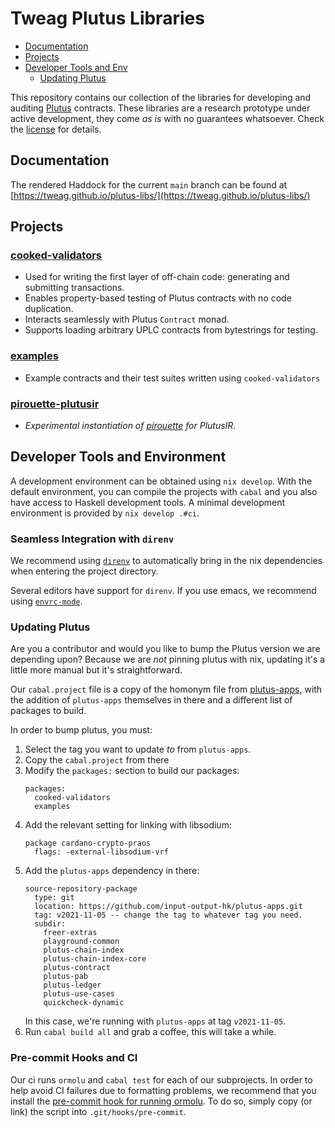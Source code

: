 # Tweag Plutus Libraries

* [Documentation](#documentation)
* [Projects](#projects)
* [Developer Tools and Env](#developer-tools-and-environment)
  - [Updating Plutus](#updating-plutus)

This repository contains our collection of the libraries for developing and auditing [Plutus](https://github.com/input-output-hk/plutus) contracts.
These libraries are a research prototype under active development, they come
_as is_ with no guarantees whatsoever. Check the [license](LICENSE) for details.

## Documentation

The rendered Haddock for the current `main` branch can be found at [https://tweag.github.io/plutus-libs/](https://tweag.github.io/plutus-libs/)

## Projects

### [cooked-validators](cooked-validators)

- Used for writing the first layer of off-chain code: generating and submitting transactions.
- Enables property-based testing of Plutus contracts with no code duplication.
- Interacts seamlessly with Plutus `Contract` monad.
- Supports loading arbitrary UPLC contracts from bytestrings for testing.

### [examples](examples)

- Example contracts and their test suites written using `cooked-validators`

### [pirouette-plutusir](pirouette-plutusir)

- _Experimental instantiation of [pirouette](https://github.com/tweag/pirouette) for PlutusIR_.

## Developer Tools and Environment

A development environment can be obtained using `nix develop`.
With the default environment, you can compile the projects
with `cabal` and you also have access to Haskell development tools.
A minimal development environment is provided by `nix develop .#ci`.

### Seamless Integration with `direnv`

We recommend using [`direnv`](https://github.com/nix-community/nix-direnv#integrating-with-a-existing-flake)
to automatically bring in the nix dependencies when entering the project directory.

Several editors have support for `direnv`. If you use emacs, we recommend using [`envrc-mode`](https://github.com/purcell/envrc).

### Updating Plutus

Are you a contributor and would you like to bump the Plutus version we
are depending upon? Because we are _not_ pinning plutus with nix,
updating it's a little more manual but it's straightforward.

Our `cabal.project` file is a copy of the homonym file from
[plutus-apps](https://github.com/input-output-hk/plutus-apps/blob/main/cabal.project),
with the addition of `plutus-apps` themselves in there and a different list
of packages to build.

In order to bump plutus, you must:

1. Select the tag you want to update _to_ from `plutus-apps`.
2. Copy the `cabal.project` from there
3. Modify the `packages:` section to build our packages:
    ```
    packages:
      cooked-validators
      examples
    ```
4. Add the relevant setting for linking with libsodium:
    ```
    package cardano-crypto-praos
      flags: -external-libsodium-vrf
    ```
5. Add the `plutus-apps` dependency in there:
    ```
    source-repository-package
      type: git
      location: https://github.com/input-output-hk/plutus-apps.git
      tag: v2021-11-05 -- change the tag to whatever tag you need.
      subdir:
        freer-extras
        playground-common
        plutus-chain-index
        plutus-chain-index-core
        plutus-contract
        plutus-pab
        plutus-ledger
        plutus-use-cases
        quickcheck-dynamic
    ```
   In this case, we're running with `plutus-apps` at tag `v2021-11-05`.
6. Run `cabal build all` and grab a coffee, this will take a while.

### Pre-commit Hooks and CI

Our ci runs `ormolu` and `cabal test` for each of our subprojects.
In order to help avoid CI failures due to formatting problems, we recommend
that you install the [pre-commit hook for running ormolu](ci/ormolu-pre-commit-hook.sh).
To do so, simply copy (or link) the script into `.git/hooks/pre-commit`.
